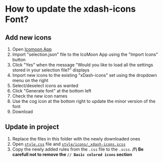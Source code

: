 # How to update the xdash-icons Font?

## Add new icons
1. Open [Icomoon App](https://icomoon.io/app)
2. Import "selection.json" file to the IcoMoon App using the "Import Icons" button
3. Click "Yes" when the message "Would you like to load all the settings stored in your selection file?" displays
4. Import new icons to the existing "xDash-icons" set using the dropdown menu on the right
5. Select/deselect icons as wanted
6. Click "Generate font" at the bottom left
7. Check the new icon names
8. Use the cog icon at the bottom right to update the minor version of the font
9. Download

## Update in project
1. Replace the files in this folder with the newly downloaded ones
2. Open [`style.css`](./style.css) file and [`style/icons/_xdash-icons.scss`](../../../style/icons/_xdash-icons.scss)
3. Copy the newly added rules from the `.css` file to the `.scss`. **/!\\ Be carefull not to remove the `// Basic colored icons` section**